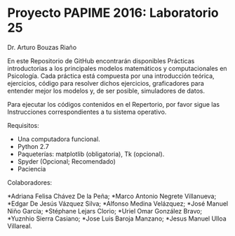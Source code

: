 ﻿# Proyecto PAPIME 2016: Laboratorio 25 #

Dr. Arturo Bouzas Riaño

En este Repositorio de GitHub encontrarán disponibles Prácticas introductorias a los principales modelos matemáticos y computacionales en Psicología. Cada práctica está compuesta por una introducción teórica, ejercicios, código para resolver dichos ejercicios, graficadores para entender mejor los modelos y, de ser posible, simuladores de datos.

Para ejecutar los códigos contenidos en el Repertorio, por favor sigue las Instrucciones correspondientes a tu sistema operativo.

Requisitos:
* Una computadora funcional. 
* Python 2.7  
* Paqueterías: matplotlib (obligatoria), Tk (opcional).
* Spyder (Opcional; Recomendado)
* Paciencia


Colaboradores:

*Adriana Felisa Chávez De la Peña;
*Marco Antonio Negrete Villanueva;
*Edgar De Jesús Vázquez Silva;
*Alfonso Medina Velázquez;
*José Manuel Niño García;
*Stéphane Lejars Clorio;
*Uriel Omar González Bravo;
*Yuznhio Sierra Casiano;
*Jose Luis Baroja Manzano;
*Jesus Manuel Ulloa Villareal.
